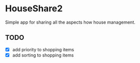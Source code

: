 # HouseShare2

Simple app for sharing all the aspects how house management.

## TODO

- [x] add priority to shopping items
- [x] add sorting to shopping items